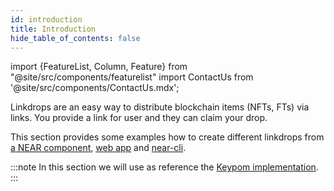 ```yaml
---
id: introduction
title: Introduction
hide_table_of_contents: false
---
```



import {FeatureList, Column, Feature} from "@site/src/components/featurelist"
import ContactUs from '@site/src/components/ContactUs.mdx';

Linkdrops are an easy way to distribute blockchain items (NFTs, FTs) via links. You provide a link for user and they can claim your drop.

This section provides some examples how to create different linkdrops from [a NEAR component](./interacting/bos.md), [web app](./interacting/web-app.md) and [near-cli](./interacting/near-cli.md).

:::note
In this section we will use as reference the [Keypom implementation](https://keypom.xyz/).
:::
